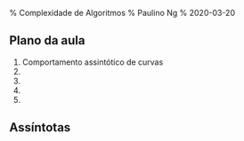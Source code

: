 % Complexidade de Algoritmos
% Paulino Ng
% 2020-03-20

## Plano da aula

1. Comportamento assintótico de curvas
2.
3.
4.
5. 

## Assíntotas
